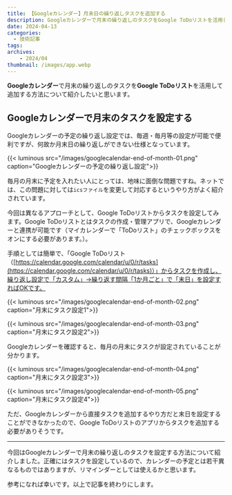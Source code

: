 ```yaml
---
title: 【Googleカレンダー】月末日の繰り返しタスクを追加する
description: Googleカレンダーで月末の繰り返しのタスクをGoogle ToDoリストを活用して追加する方法について紹介したいと思います。
date: 2024-04-13
categories: 
  - 技術記事
tags: 
archives:
    - 2024/04
thumbnail: /images/app.webp
---
```


**Googleカレンダー**で月末の繰り返しのタスクを**Google ToDoリスト**を活用して追加する方法について紹介したいと思います。

<!--more-->

## Googleカレンダーで月末のタスクを設定する

Googleカレンダーの予定の繰り返し設定では、毎週・毎月等の設定が可能で便利ですが、何故か月末日の繰り返しができない仕様となっています。

{{< luminous src="/images/googlecalendar-end-of-month-01.png" caption="Googleカレンダーの予定の繰り返し設定">}}

毎月の月末に予定を入れたい人にとっては、地味に面倒な問題ですね。ネットでは、この問題に対しては`icsファイル`を変更して対応するというやり方がよく紹介されています。

今回は異なるアプローチとして、Google ToDoリストからタスクを設定してみます。Google ToDoリストとはタスクの作成・管理アプリで、Googleカレンダーと連携が可能です（マイカレンダーで「ToDoリスト」のチェックボックスをオンにする必要があります。）。

手順としては簡単で、「Google ToDoリスト（[https://calendar.google.com/calendar/u/0/r/tasks](https://calendar.google.com/calendar/u/0/r/tasks)）」からタスクを作成し、繰り返し設定で「カスタム」→繰り返す間隔「1か月ごと」で「末日」を設定すればOKです。

{{< luminous src="/images/googlecalendar-end-of-month-02.png" caption="月末にタスク設定1">}}

{{< luminous src="/images/googlecalendar-end-of-month-03.png" caption="月末にタスク設定2">}}

Googleカレンダーを確認すると、毎月の月末にタスクが設定されていることが分かります。

{{< luminous src="/images/googlecalendar-end-of-month-04.png" caption="月末にタスク設定3">}}

{{< luminous src="/images/googlecalendar-end-of-month-05.png" caption="月末にタスク設定4">}}

ただ、Googleカレンダーから直接タスクを追加するやり方だと末日を設定することができなかったので、Google ToDoリストのアプリからタスクを追加する必要がありそうです。

* * *

今回はGoogleカレンダーで月末の繰り返しのタスクを設定する方法について紹介しました。正確にはタスクを設定しているので、カレンダーの予定とは若干異なるものではありますが、リマインダーとしては使えるかと思います。

参考になれば幸いです。以上で記事を終わりにします。